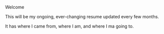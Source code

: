 Welcome

This will be my ongoing, ever-changing resume updated every few months.

It has where I came from, where I am, and where I ma going to.
